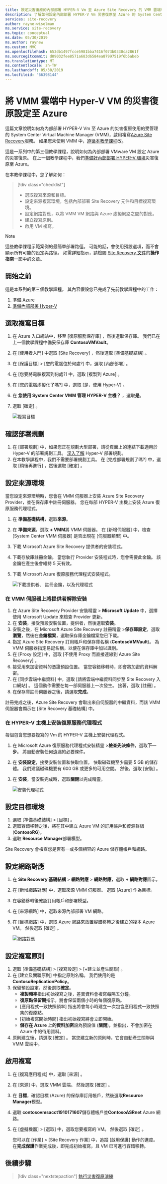 ```yaml
---
title: 設定災害復原的內部部署 HYPER-V Vm 至 Azure Site Recovery 的 VMM 雲端中 |Microsoft Docs
description: 了解如何設定內部部署 HYPER-V Vm 災害復原至 Azure 的 System Center VMM 雲端中使用 Site Recovery。
services: site-recovery
author: rayne-wiselman
ms.service: site-recovery
ms.topic: conceptual
ms.date: 05/30/2019
ms.author: raynew
ms.custom: MVC
ms.openlocfilehash: 653db1497fcce5981bba7416f073b0330ca2861f
ms.sourcegitcommit: d89032fee8571a683d6584ea87997519f6b5abeb
ms.translationtype: MT
ms.contentlocale: zh-TW
ms.lasthandoff: 05/30/2019
ms.locfileid: "66398144"
---
```

# <a name="set-up-disaster-recovery-of-on-premises-hyper-v-vms-in-vmm-clouds-to-azure"></a>將 VMM 雲端中 Hyper-V VM 的災害復原設定至 Azure

這篇文章說明如何為內部部署 HYPER-V Vm 至 Azure 的災害復原使用的受管理的 System Center Virtual Machine Manager (VMM)，啟用複寫[Azure Site Recovery](site-recovery-overview.md)服務。 如果您未使用 VMM 中，[遵循本教學課程](hyper-v-azure-tutorial.md)改。

這是一系列中的第三個教學課程，說明如何為內部部署 VMware VM 設定 Azure 的災害復原。 在上一個教學課程中，我們[準備好內部部署 HYPER-V 環境](hyper-v-prepare-on-premises-tutorial.md)災害復原至 Azure。

在本教學課程中，您了解如何：

> [!div class="checklist"]
> * 選取複寫來源和目標。
> * 設定來源複寫環境，包括內部部署 Site Recovery 元件和目標複寫環境。
> * 設定網路對應，以將 VMM VM 網路與 Azure 虛擬網路之間的對應。
> * 建立複寫原則。
> * 啟用 VM 複寫。

> [!NOTE]
> 這些教學課程示範案例的最簡單部署路徑。 可能的話，會使用預設選項，而不會顯示所有可能的設定與路徑。 如需詳細指示，請檢閱 [Site Recovery 文件](https://docs.microsoft.com/azure/site-recovery)的**操作指南**一節中的文章。

## <a name="before-you-begin"></a>開始之前

這是本系列的第三個教學課程。 其內容假設您已完成了先前教學課程中的工作：

1. [準備 Azure](tutorial-prepare-azure.md)
2. [準備內部部署 Hyper-V](tutorial-prepare-on-premises-hyper-v.md)

## <a name="select-a-replication-goal"></a>選取複寫目標

1. 在 Azure 入口網站中，移至 [復原服務保存庫]  ，然後選取保存庫。 我們已在上一個教學課程中備妥保存庫 **ContosoVMVault**。
2. 在 [使用者入門]  中選取 [Site Recovery]  ，然後選取 [準備基礎結構]  。
3. 在 [保護目標]   > [您的電腦位於何處?]  中，選取 [內部部署]  。
4. 在 [您要將電腦複寫到何處?]  中，選取 [複製到 Azure]  。
5. 在 [您的電腦虛擬化了嗎?]  中，選取 [是，使用 Hyper-V]  。
6. 在 **您使用 System Center VMM 管理 HYPER-V 主機？** ，選取**是**。
7.  選取 [確定]  。

    ![複寫目標](./media/hyper-v-vmm-azure-tutorial/replication-goal.png)

## <a name="confirm-deployment-planning"></a>確認部署規劃

1. 在 [部署規劃]  中，如果您正在規劃大型部署，請從頁面上的連結下載適用於 Hyper-V 的部署規劃工具。 [深入了解](hyper-v-deployment-planner-overview.md) Hyper-V 部署規劃。
2. 在本教學課程中，我們不需要部署規劃工具。 在 [完成部署規劃了嗎?]  中，選取 [稍後再進行]  ，然後選取 [確定]  。

## <a name="set-up-the-source-environment"></a>設定來源環境

當您設定來源環境時，您會在 VMM 伺服器上安裝 Azure Site Recovery Provider，並在保存庫中註冊伺服器。 您在每部 HYPER-V 主機上安裝 Azure 復原服務代理程式。

1. 在 **準備基礎結構**，選取**來源**。
2. 在 **準備來源**，選取 **+ VMM**將 VMM 伺服器。 在 [新增伺服器]  中，檢查 [System Center VMM 伺服器]  是否出現在 [伺服器類型]  中。
3. 下載 Microsoft Azure Site Recovery 提供者的安裝程式。
4. 下載存放庫註冊金鑰。 當您執行 Provider 安裝程式時，您會需要此金鑰。 該金鑰在產生後會維持 5 天有效。
5. 下載 Microsoft Azure 復原服務代理程式安裝程式。

    ![下載提供者、 註冊金鑰，以及代理程式](./media/hyper-v-vmm-azure-tutorial/download-vmm.png)

### <a name="install-the-provider-on-the-vmm-server"></a>在 VMM 伺服器上將提供者解除安裝

1. 在 Azure Site Recovery Provider 安裝精靈 > **Microsoft Update** 中，選擇使用 Microsoft Update 來檢查 Provider 更新。
2. 在 **安裝**，接受預設安裝位置，提供者，然後選取**安裝**。
3. 安裝之後，在 Microsoft Azure Site Recovery 註冊精靈 >**保存庫設定**，選取**瀏覽**，然後在**金鑰檔案**，選取保存庫金鑰檔案您已下載。
4. 指定 Azure Site Recovery 訂用帳戶和保存庫名稱 (**ContosoVMVault**)。 為 VMM 伺服器指定易記名稱，以便在保存庫中加以識別。
5. 在 [Proxy 設定]  中，選取 [不使用 Proxy 而直接連線到 Azure Site Recovery]  。
6. 接受用來加密資料的憑證預設位置。 當您容錯移轉時，即會將加密的資料解密。
7. 在 [同步雲端中繼資料]  中，選取 [請將雲端中繼資料同步至 Site Recovery 入口網站]  。 這個動作需要在每一部伺服器上一次發生。 接著，選取 [註冊]  。
8. 在保存庫註冊伺服器之後，請選取**完成**。

註冊完成之後，Azure Site Recovery 會取出來自伺服器的中繼資料，而該 VMM 伺服器會顯示在 [Site Recovery 基礎結構]  中。

### <a name="install-the-recovery-services-agent-on-hyper-v-hosts"></a>在 HYPER-V 主機上安裝復原服務代理程式

每個包含您想要複寫的 Vm 的 HYPER-V 主機上安裝代理程式。

1. 在 Microsoft Azure 復原服務代理程式安裝精靈 >**檢查先決條件**，選取**下一步**。 將自動安裝任何遺漏的必要條件。
2. 在 **安裝設定**，接受安裝位置和快取位置。 快取磁碟機至少需要 5 GB 的儲存體。 我們建議磁碟機要有 600 GB 或更多的可用空間。 然後，選取 [安裝]  。
3. 在 **安裝**，當安裝完成時，選取**關閉**以完成精靈。

    ![安裝代理程式](./media/hyper-v-vmm-azure-tutorial/mars-install.png)

## <a name="set-up-the-target-environment"></a>設定目標環境

1. 選取 [準備基礎結構]   > [目標]  。
2. 選取容錯移轉之後，將在其中建立 Azure VM 的訂用帳戶和資源群組 (**ContosoRG**)。
3. 選取  **Resource Manager**部署模型。

Site Recovery 會檢查您是否有一或多個相容的 Azure 儲存體帳戶和網路。

## <a name="configure-network-mapping"></a>設定網路對應

1. 在  **Site Recovery 基礎結構** > **網路對應** > **網路對應**，選取 **+ 網路對應**圖示。
2. 在 [新增網路對應]  中，選取來源 VMM 伺服器。 選取 [Azure]  作為目標。
3. 在容錯移轉後確認訂用帳戶和部署模型。
4. 在 [來源網路]  中，選取來源內部部署 VM 網路。
5. 在 [目標網路]  中，選取 Azure 網路來放置容錯移轉之後建立的複本 Azure VM。 然後選取 [確定]  。

    ![網路對應](./media/hyper-v-vmm-azure-tutorial/network-mapping-vmm.png)

## <a name="set-up-a-replication-policy"></a>設定複寫原則

1. 選取 [準備基礎結構]   > [複寫設定]   > [+建立並產生關聯]  。
2. 在 [建立及關聯原則]  中指定原則名稱。 我們使用的是 **ContosoReplicationPolicy**。
3. 保留預設設定，然後選取**確定**。
    - **複製頻率**指出初始複寫之後，差異資料會複寫每隔五分鐘。
    - **復原點保留期**指示，將會保留兩個小時的每個復原點。
    - [應用程式一致快照頻率]  指出將會每小時建立一次包含應用程式一致快照集的復原點。
    - [初始複寫開始時間]  指出初始複寫將會立即開始。
    - **儲存在 Azure 上的資料加密**設為預設值 (**關閉**)，並指出，不會加密在 Azure 中的待用資料。
4. 原則建立後，請選取 [確定]  。 當您建立新的原則時，它會自動產生關聯與 VMM 雲端中。

## <a name="enable-replication"></a>啟用複寫

1. 在 [複寫應用程式]  中，選取 [來源]  。
2. 在 [來源]  中，選取 VMM 雲端。 然後選取 [確定]  。
3. 在 **目標**，確認目標 (Azure) 的保存庫訂用帳戶，然後選取**Resource Manager**模型。
4. 選取  **contosovmsacct1910171607**儲存體帳戶並**ContosoASRnet** Azure 網路。
5. 在 [虛擬機器]   > [選取]  中，選取您要複寫的 VM。 然後選取 [確定]  。

   您可以在 [作業]   > [Site Recovery 作業]  中，追蹤 [啟用保護]  動作的進度。 在**完成保護**作業完成後，即完成初始複寫，且 VM 已可進行容錯移轉。

## <a name="next-steps"></a>後續步驟
> [!div class="nextstepaction"]
> [執行災害復原演練](tutorial-dr-drill-azure.md)
